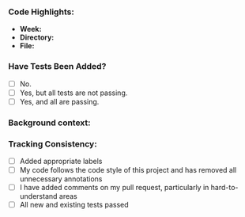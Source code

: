 ### Code Highlights:
   * **Week:** 
   * **Directory:** 
   * **File:**
 
### Have Tests Been Added?
- [ ] No.
- [ ] Yes, but all tests are not passing. 
- [ ] Yes, and all are passing.
 
### Background context:

 
### Tracking Consistency:
- [ ] Added appropriate labels
- [ ] My code follows the code style of this project and has removed all unnecessary annotations
- [ ] I have added comments on my pull request, particularly in hard-to-understand areas
- [ ] All new and existing tests passed
